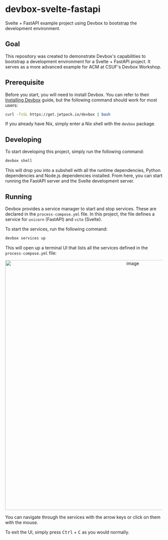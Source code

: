 # devbox-svelte-fastapi

Svelte + FastAPI example project using Devbox to bootstrap the development
environment.

## Goal

This repository was created to demonstrate Devbox's capabilities to bootstrap a
development environment for a Svelte + FastAPI project. It serves as a more
advanced example for ACM at CSUF's Devbox Workshop.

## Prerequisite

Before you start, you will need to install Devbox. You can refer to their
[Installing Devbox](https://www.jetpack.io/devbox/docs/installing_devbox/) guide,
but the following command should work for most users:

```sh
curl -fsSL https://get.jetpack.io/devbox | bash
```

If you already have Nix, simply enter a Nix shell with the `devbox` package.

## Developing

To start developing this project, simply run the following command:

```sh
devbox shell
```

This will drop you into a subshell with all the runtime dependencies, Python
dependencies and Node.js dependencies installed. From here, you can start
running the FastAPI server and the Svelte development server.

## Running

Devbox provides a service manager to start and stop services. These are
declared in the `process-compose.yml` file. In this project, the file defines
a service for `uvicorn` (FastAPI) and `vite` (Svelte).

To start the services, run the following command:

```sh
devbox services up
```

This will open up a terminal UI that lists all the services defined in the
`process-compose.yml` file:

<div align="center">
  <img alt="image" width="800" src="https://github.com/acmCSUFDev/devbox-svelte-fastapi/assets/8463786/54600456-2a15-4968-af7c-20f6a4c4c89e" />
</div>

You can navigate through the services with the arrow
keys or click on them with the mouse.

To exit the UI, simply press <kbd>Ctrl</kbd> + <kbd>C</kbd> as you would normally.
